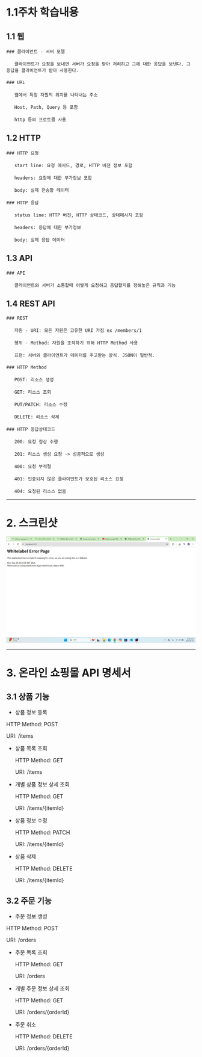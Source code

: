 # 1.1주차 학습내용

  ## 1.1 웹

    ### 클라이언트 - 서버 모델

       클라이언트가 요청을 보내면 서버가 요청을 받아 처리하고 그에 대한 응답을 보낸다. 그 응답을 클라이언트가 받아 사용한다.

    ### URL

       웹에서 특정 자원의 위치를 나타내는 주소

       Host, Path, Query 등 포함

       http 등의 프로토콜 사용


  ## 1.2 HTTP

    ### HTTP 요청

       start line: 요청 메서드, 경로, HTTP 버전 정보 포함

       headers: 요청에 대한 부가정보 포함

       body: 실제 전송할 데이터

    ### HTTP 응답

       status line: HTTP 버전, HTTP 상태코드, 상태메시지 포함

       headers: 응답에 대한 부가정보

       body: 실제 응답 데이터


  ## 1.3 API

    ### API

       클라이언트와 서버가 소통할때 어떻게 요청하고 응답할지를 정해놓은 규칙과 기능


  ## 1.4 REST API

    ### REST

       자원 - URI: 모든 자원은 고유한 URI 가짐 ex /members/1

       행위 - Method: 자원을 조작하기 위해 HTTP Method 사용

       표현: 서버와 클라이언트가 데이터를 주고받는 방식. JSON이 일반적.

    ### HTTP Method

       POST: 리소스 생성

       GET: 리소스 조회

       PUT/PATCH: 리소스 수정

       DELETE: 리소스 삭제

    ### HTTP 응답상태코드

       200: 요청 정상 수행

       201: 리소스 생성 요청 -> 성공적으로 생성

       400: 요청 부적절

       401: 인증되지 않은 클라이언트가 보호된 리소스 요청

       404: 요청된 리소스 없음


---


# 2. 스크린샷
![스크린샷](https://github.com/timerrrr/2025-2-Backend-Study/blob/main/week1/gdg_week1_screenshot.jpg)


---

# 3. 온라인 쇼핑몰 API 명세서

  ## 3.1 상품 기능

  + 상품 정보 등록

  HTTP Method: POST

  URI: /items

  + 상품 목록 조회

    HTTP Method: GET

    URI: /items

  + 개별 상품 정보 상세 조회

    HTTP Method: GET

    URI: /items/{itemId}

  + 상품 정보 수정
   
     HTTP Method: PATCH

     URI: /items/{itemId}
  
  + 상품 삭제

     HTTP Method: DELETE

     URI: /items/{itemId}


  ## 3.2 주문 기능

  + 주문 정보 생성

  HTTP Method: POST

  URI: /orders

  + 주문 목록 조회

    HTTP Method: GET

    URI: /orders

  + 개별 주문 정보 상세 조회

    HTTP Method: GET

    URI: /orders/{orderId}
  
  + 주문 취소

     HTTP Method: DELETE

     URI: /orders/{orderId}
    
       
